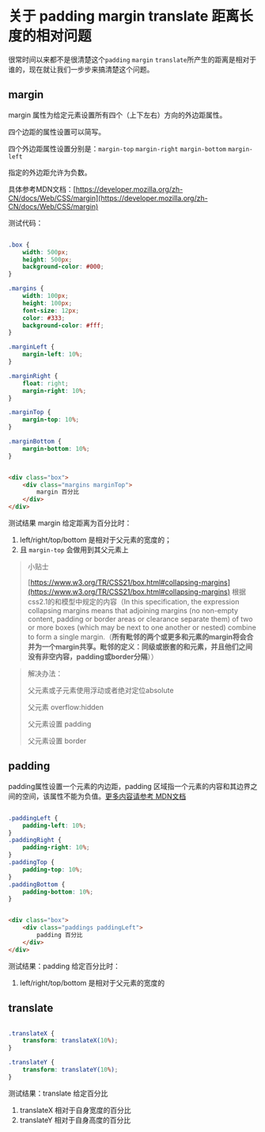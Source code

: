 # 关于 padding margin translate 距离长度的相对问题

很常时间以来都不是很清楚这个`padding` `margin` `translate`所产生的距离是相对于谁的，现在就让我们一步步来搞清楚这个问题。


## margin

margin 属性为给定元素设置所有四个（上下左右）方向的外边距属性。

四个边距的属性设置可以简写。

四个外边距属性设置分别是：`margin-top` `margin-right` `margin-bottom` `margin-left`

指定的外边距允许为负数。

具体参考MDN文档：[https://developer.mozilla.org/zh-CN/docs/Web/CSS/margin](https://developer.mozilla.org/zh-CN/docs/Web/CSS/margin)

测试代码：

```css

.box {
    width: 500px;
    height: 500px;
    background-color: #000;
}

.margins {
    width: 100px;
    height: 100px;
    font-size: 12px;
    color: #333;
    background-color: #fff;
}

.marginLeft {
    margin-left: 10%;
}

.marginRight {
    float: right;
    margin-right: 10%;
}

.marginTop {
    margin-top: 10%;
}

.marginBottom {
    margin-bottom: 10%;
}

```

```html

<div class="box">
    <div class="margins marginTop">
        margin 百分比
    </div>
</div>

```

测试结果 margin 给定距离为百分比时：

1. left/right/top/bottom 是相对于父元素的宽度的；
2. 且 `margin-top` 会做用到其父元素上

> 小贴士
> 
> [https://www.w3.org/TR/CSS21/box.html#collapsing-margins](https://www.w3.org/TR/CSS21/box.html#collapsing-margins) 根据css2.1的和模型中规定的内容（In this specification, the expression collapsing margins means that adjoining margins (no non-empty content, padding or border areas or clearance separate them) of two or more boxes (which may be next to one another or nested) combine to form a single margin.（**所有毗邻的两个或更多和元素的margin将会合并为一个margin共享。毗邻的定义：同级或嵌套的和元素，并且他们之间没有非空内容，padding或border分隔**））


> 解决办法：
> 
> 父元素或子元素使用浮动或者绝对定位absolute
> 
> 父元素 overflow:hidden
> 
> 父元素设置 padding 
> 
> 父元素设置 border

## padding

padding属性设置一个元素的内边距，padding 区域指一个元素的内容和其边界之间的空间，该属性不能为负值。[更多内容请参考 MDN文档](https://developer.mozilla.org/zh-CN/docs/Web/CSS/padding)

```css

.paddingLeft {
    padding-left: 10%;
}
.paddingRight {
    padding-right: 10%;
}
.paddingTop {
    padding-top: 10%;
}
.paddingBottom {
    padding-bottom: 10%;
}

```

```html 

<div class="box">
    <div class="paddings paddingLeft">
        padding 百分比
    </div>
</div>

```

测试结果：padding 给定百分比时：

1. left/right/top/bottom 是相对于父元素的宽度的

## translate

```css

.translateX {
	transform: translateX(10%);
} 

.translateY {
	transform: translateY(10%);
}

```

测试结果：translate 给定百分比

1. translateX 相对于自身宽度的百分比
2. translateY 相对于自身高度的百分比




